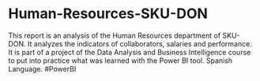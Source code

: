 # Human-Resources-SKU-DON
This report is an analysis of the Human Resources department of SKU-DON. It analyzes the indicators of collaborators, salaries and performance. It is part of a project of the Data Analysis and Business Intelligence course to put into practice what was learned with the Power BI tool. Spanish Language. #PowerBI
